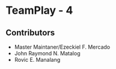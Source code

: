 # TeamPlay - 4

## Contributors

- Master Maintaner/Ezeckiel F. Mercado
- John Raymond N. Matalog
- Rovic E. Manalang
